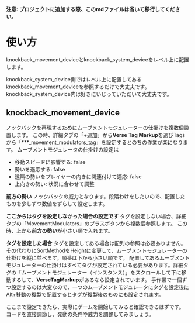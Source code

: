 **注意: プロジェクトに追加する際、このmdファイルは省いて移行してください。**

# 使い方

knockback_movement_deviceとknockback_system_deviceをレベル上に配置します。

knockback_system_device側ではレベル上に配置してあるknockback_movement_deviceを参照するだけで大丈夫です。knockback_system_device内は好きにいじっていただいて大丈夫です。

## knockback_movement_device
ノックバックを再現するためにムーブメントモジュレーターの仕掛けを複数個設置します。
この時、詳細タブの「+追加」から**Verse Tag Markup**を選びTagsから「***_movement_modulators_tag」を設定するとのちの作業が楽になります。
ムーブメントモジュレータの仕掛けの設定は
- 移動スピードに影響する: false
- 勢いを適応する: false
- 遠隔の勢いをプレイヤーの向きに関連付けて適応: false
- 上向きの勢い: 状況に合わせて調整

**前方の勢い**
ノックバックの威力となります。段階わけをしたいので、配置したものを少しずつ数値をずらして設定します。

**ここからはタグを設定しなかった場合の設定です**
タグを設定しない場合、詳細タブの「MovementModulators」のプラスボタンから複数個参照します。
この時、上から**前方の勢い**が小さい順で入れます。

**タグを設定した場合**
タグを設定してある場合は配列の参照は必要ありません。
その代わりにSortMethodをHeightに変更して、ムーブメントモジュレーターの仕掛けを縦に並べます。順番は下から小さい順です。
配置してあるムーブメントモジュレーターの仕掛けはすべてタグが設定されている必要があります。詳細タグの「ムーブメントモジュレーター（インスタンス）」をスクロールして下に移動するして、**VerseTagMarkup**があるなら設定されています。
手作業で一個ずつ設定するのは大変なので、一つのムーブメントモジュレータにタグを設定後にAlt+移動の複製で配置するとタグが複製後のものにも設定されます。

ここまで設定できたら、実際にゲームを開始してみると確認できるはずです。
コードを直接調節し、発動の条件や威力を調整してみましょう。